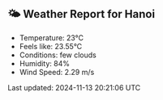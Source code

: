 <!-- WEATHER-START -->
## 🌤 Weather Report for Hanoi

- Temperature: 23°C
- Feels like: 23.55°C
- Conditions: few clouds
- Humidity: 84%
- Wind Speed: 2.29 m/s

Last updated: 2024-11-13 20:21:06 UTC
<!-- WEATHER-END -->
